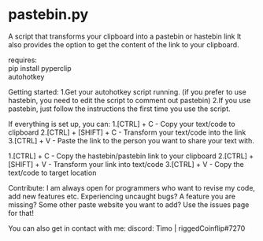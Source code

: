 # pastebin.py
A script that transforms your clipboard into a pastebin or hastebin link
It also provides the option to get the content of the link to your clipboard.

requires:  
pip install pyperclip  
autohotkey

Getting started:
1.Get your autohotkey script running.
(if you prefer to use hastebin, you need to edit the script to comment out pastebin)
2.If you use pastebin, just follow the instructions the first time you use the script.

If everything is set up, you can:
1.[CTRL] + C - Copy your text/code to clipboard
2.[CTRL] + [SHIFT] + C - Transform your text/code into the link  
3.[CTRL] + V - Paste the link to the person you want to share your text with.

1.[CTRL] + C - Copy the hastebin/pastebin link to your clipboard
2.[CTRL] + [SHIFT] + V - Transform your link into text/code
3.[CTRL] + V - Copy the text/code to target location


Contribute:
I am always open for programmers who want to revise my code, add new features etc.
Experiencing uncaught bugs? A feature you are missing? Some other paste website you want to add? Use the issues page for that!

You can also get in contact with me:
discord: Timo | riggedCoinflip#7270

